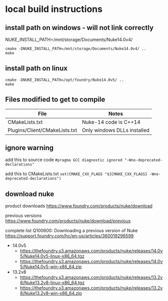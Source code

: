# local build instructions

## install path on windows - will not link correctly
NUKE_INSTALL_PATH=/mnt/storage/Documents/Nuke14.0v4/
```
cmake -DNUKE_INSTALL_PATH=/mnt/storage/Documents/Nuke14.0v4/ ..
make
```

## install path on linux
```
cmake -DNUKE_INSTALL_PATH=/opt/foundry/Nuke14.0v5/ ..
make
```

## Files modified to get to compile
| File | Notes |
|------|-------|
| CMakeLists.txt | Nuke-14 code is C++14 |
| Plugins/Client/CMakeLists.txt | Only windows DLLs installed |


## ignore warning

add this to source code
`#pragma GCC diagnostic ignored "-Wno-deprecated-declarations"`

add this to CMakeLists.txt
`set(CMAKE_CXX_FLAGS "${CMAKE_CXX_FLAGS} -Wno-deprecated-declarations")`

## download nuke

product downloads
https://www.foundry.com/products/nuke/download

previous versions
https://www.foundry.com/products/nuke/download/previous

complete list
Q100600: Downloading a previous version of Nuke
https://support.foundry.com/hc/en-us/articles/360019296599

* 14.0v5
    * https://thefoundry.s3.amazonaws.com/products/nuke/releases/14.0v5/Nuke14.0v5-linux-x86_64.tgz
    * https://thefoundry.s3.amazonaws.com/products/nuke/releases/14.0v5/Nuke14.0v5-win-x86_64.zip
* 13.2v8
    * https://thefoundry.s3.amazonaws.com/products/nuke/releases/13.2v8/Nuke13.2v8-linux-x86_64.tgz
    * https://thefoundry.s3.amazonaws.com/products/nuke/releases/13.2v8/Nuke13.2v8-win-x86_64.zip
